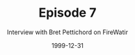 ---
layout: podcast
title: Episode 7 
number: 7
subtitle: Interview with Bret Pettichord on FireWatir
summary: 
date: 1999-12-31
location: https://dl.dropboxusercontent.com/s/poiu5uea5x1daus/watir_podcast_7.mp3?dl=0
size: 42,557,225
duration: 44:20
---